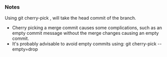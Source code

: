### Notes

Using git cherry-pick <branch-name>, will take the head commit of the branch.

- Cherry picking a merge commit causes some complications, such as an empty commit message without the merge changes causing an empty commit.
- It's probably advisable to avoid empty commits using: git cherry-pick <commit-sha> --empty=drop